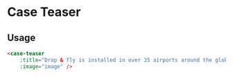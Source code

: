 # Case Teaser


## Usage

```html
<case-teaser
	:title="Drop & fly is installed in over 35 airports around the globe"
	:image="image" />
```
